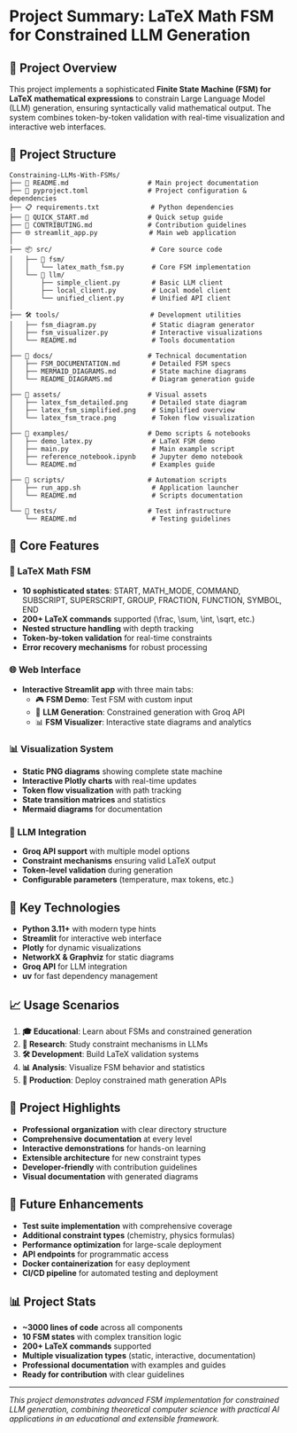 # Project Summary: LaTeX Math FSM for Constrained LLM Generation

## 🎯 Project Overview

This project implements a sophisticated **Finite State Machine (FSM) for LaTeX mathematical expressions** to constrain Large Language Model (LLM) generation, ensuring syntactically valid mathematical output. The system combines token-by-token validation with real-time visualization and interactive web interfaces.

## 📁 Project Structure

```
Constraining-LLMs-With-FSMs/
├── 📄 README.md                    # Main project documentation
├── 🔧 pyproject.toml               # Project configuration & dependencies
├── 📋 requirements.txt             # Python dependencies
├── 🚀 QUICK_START.md               # Quick setup guide
├── 🤝 CONTRIBUTING.md              # Contribution guidelines
├── 🌐 streamlit_app.py             # Main web application
│
├── 📦 src/                         # Core source code
│   ├── 🧠 fsm/
│   │   └── latex_math_fsm.py       # Core FSM implementation
│   └── 🔌 llm/
│       ├── simple_client.py        # Basic LLM client
│       ├── local_client.py         # Local model client
│       └── unified_client.py       # Unified API client
│
├── 🛠️ tools/                       # Development utilities
│   ├── fsm_diagram.py              # Static diagram generator
│   ├── fsm_visualizer.py           # Interactive visualizations
│   └── README.md                   # Tools documentation
│
├── 📖 docs/                        # Technical documentation
│   ├── FSM_DOCUMENTATION.md        # Detailed FSM specs
│   ├── MERMAID_DIAGRAMS.md         # State machine diagrams
│   └── README_DIAGRAMS.md          # Diagram generation guide
│
├── 🎨 assets/                      # Visual assets
│   ├── latex_fsm_detailed.png      # Detailed state diagram
│   ├── latex_fsm_simplified.png    # Simplified overview
│   └── latex_fsm_trace.png         # Token flow visualization
│
├── 📝 examples/                    # Demo scripts & notebooks
│   ├── demo_latex.py               # LaTeX FSM demo
│   ├── main.py                     # Main example script
│   ├── reference_notebook.ipynb    # Jupyter demo notebook
│   └── README.md                   # Examples guide
│
├── 🔨 scripts/                     # Automation scripts
│   ├── run_app.sh                  # Application launcher
│   └── README.md                   # Scripts documentation
│
└── 🧪 tests/                       # Test infrastructure
    └── README.md                   # Testing guidelines
```

## 🎯 Core Features

### 🧠 LaTeX Math FSM
- **10 sophisticated states**: START, MATH_MODE, COMMAND, SUBSCRIPT, SUPERSCRIPT, GROUP, FRACTION, FUNCTION, SYMBOL, END
- **200+ LaTeX commands** supported (\\frac, \\sum, \\int, \\sqrt, etc.)
- **Nested structure handling** with depth tracking
- **Token-by-token validation** for real-time constraints
- **Error recovery mechanisms** for robust processing

### 🌐 Web Interface
- **Interactive Streamlit app** with three main tabs:
  - 🎮 **FSM Demo**: Test FSM with custom input
  - 🤖 **LLM Generation**: Constrained generation with Groq API
  - 📊 **FSM Visualizer**: Interactive state diagrams and analytics

### 📊 Visualization System
- **Static PNG diagrams** showing complete state machine
- **Interactive Plotly charts** with real-time updates
- **Token flow visualization** with path tracking
- **State transition matrices** and statistics
- **Mermaid diagrams** for documentation

### 🔌 LLM Integration
- **Groq API support** with multiple model options
- **Constraint mechanisms** ensuring valid LaTeX output
- **Token-level validation** during generation
- **Configurable parameters** (temperature, max tokens, etc.)

## 🚀 Key Technologies

- **Python 3.11+** with modern type hints
- **Streamlit** for interactive web interface
- **Plotly** for dynamic visualizations
- **NetworkX & Graphviz** for static diagrams
- **Groq API** for LLM integration
- **uv** for fast dependency management

## 📈 Usage Scenarios

1. **🎓 Educational**: Learn about FSMs and constrained generation
2. **🔬 Research**: Study constraint mechanisms in LLMs
3. **🛠️ Development**: Build LaTeX validation systems
4. **📊 Analysis**: Visualize FSM behavior and statistics
5. **🤖 Production**: Deploy constrained math generation APIs

## 🌟 Project Highlights

- **Professional organization** with clear directory structure
- **Comprehensive documentation** at every level
- **Interactive demonstrations** for hands-on learning
- **Extensible architecture** for new constraint types
- **Developer-friendly** with contribution guidelines
- **Visual documentation** with generated diagrams

## 🔮 Future Enhancements

- **Test suite implementation** with comprehensive coverage
- **Additional constraint types** (chemistry, physics formulas)
- **Performance optimization** for large-scale deployment
- **API endpoints** for programmatic access
- **Docker containerization** for easy deployment
- **CI/CD pipeline** for automated testing and deployment

## 📊 Project Stats

- **~3000 lines of code** across all components
- **10 FSM states** with complex transition logic
- **200+ LaTeX commands** supported
- **Multiple visualization types** (static, interactive, documentation)
- **Professional documentation** with examples and guides
- **Ready for contribution** with clear guidelines

---

*This project demonstrates advanced FSM implementation for constrained LLM generation, combining theoretical computer science with practical AI applications in an educational and extensible framework.*